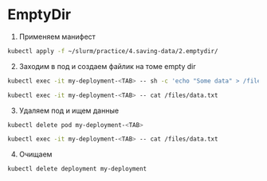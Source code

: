 # EmptyDir

1) Применяем манифест

```bash
kubectl apply -f ~/slurm/practice/4.saving-data/2.emptydir/
```

2) Заходим в под и создаем файлик на томе empty dir

```bash
kubectl exec -it my-deployment-<TAB> -- sh -c 'echo "Some data" > /files/data.txt'

kubectl exec -it my-deployment-<TAB> -- cat /files/data.txt
```

3) Удаляем под и ищем данные

```bash
kubectl delete pod my-deployment-<TAB>
```

```bash
kubectl exec -it my-deployment-<TAB> -- cat /files/data.txt
```

4) Очищаем

```bash
kubectl delete deployment my-deployment
```
